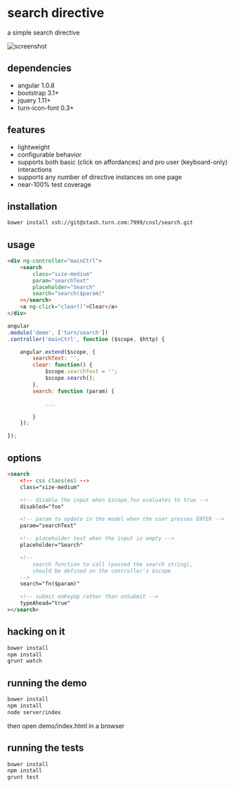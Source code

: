 search directive
==========================

a simple search directive

![screenshot](https://stash.turn.com/projects/CNSL/repos/search/browse/screenie.png?raw)

## dependencies

- angular 1.0.8
- bootstrap 3.1+
- jquery 1.11+
- turn-icon-font 0.3+

## features

- lightweight
- configurable behavior
- supports both basic (click on affordances) and pro user (keyboard-only) interactions
- supports any number of directive instances on one page
- near-100% test coverage

## installation

```bash
bower install ssh://git@stash.turn.com:7999/cnsl/search.git
```

## usage

```html
<div ng-controller="mainCtrl">
	<search
		class="size-medium"
		param="searchText"
		placeholder="Search"
		search="search($param)"
	></search>
	<a ng-click="clear()">Clear</a>
</div>
```

```js
angular
.module('demo', ['turn/search'])
.controller('mainCtrl', function ($scope, $http) {

	angular.extend($scope, {
		searchText: '',
		clear: function() {
			$scope.searchText = '';
			$scope.search();
		},
		search: function (param) {

			...

		}
	});

});
```

## options

```html
<search
	<!-- css class(es) -->
	class="size-medium"

	<!-- disable the input when $scope.foo evaluates to true -->
	disabled="foo"

	<!-- param to update in the model when the user presses ENTER -->
	param="searchText"

	<!-- placeholder text when the input is empty -->
	placeholder="Search"

	<!--
		search function to call (passed the search string),
		should be defined on the controller's $scope
	-->
	search="fn($param)"

	<!-- submit onKeyUp rather than onSubmit -->
	typeAhead="true"
></search>
```

## hacking on it

```bash
bower install
npm install
grunt watch
```

## running the demo

```bash
bower install
npm install
node server/index
```

then open demo/index.html in a browser

## running the tests

```bash
bower install
npm install
grunt test
```